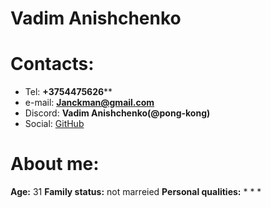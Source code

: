 # Vadim Anishchenko
# Contacts:
* Tel: **+3754475626****
* e-mail: **Janckman@gmail.com**
* Discord: **Vadim Anishchenko(@pong-kong)**
* Social: [GitHub](https://github.com/Pong-Kong)

# About me:
**Age:** 31
**Family status:** not marreied 
**Personal qualities:**
*
*
*
